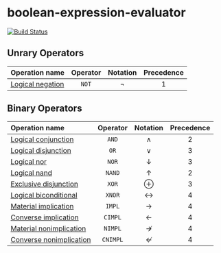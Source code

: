 # boolean-expression-evaluator
[![Build Status](https://travis-ci.com/rifttech/boolean-expression-evaluator.svg?branch=master)](https://travis-ci.com/rifttech/boolean-expression-evaluator)

## Unrary Operators
| Operation name | Operator | Notation |Precedence
| :---         |     :---:      |    :---:      |   :---:      |
| [Logical negation](https://en.wikipedia.org/wiki/Logical_negation)   | ```NOT```     | ¬|1

## Binary Operators

| Operation name | Operator | Notation |Precedence
| :---         |     :---:      |    :---:      |   :---:      |
| [Logical conjunction](https://en.wikipedia.org/wiki/Logical_conjunction)   | ```AND```     | ∧|2
| [Logical disjunction](https://en.wikipedia.org/wiki/Logical_disjunction)     | ```OR```      |∨|3
| [Logical nor](https://en.wikipedia.org/wiki/Logical_NOR)     | ```NOR```      |↓|3|
| [Logical nand](https://en.wikipedia.org/wiki/Logical_NAND)     | ```NAND```      |↑|2|
| [Exclusive disjunction](https://en.wikipedia.org/wiki/Exclusive_disjunction)     | ```XOR```      |⊕|3
| [Logical biconditional](https://en.wikipedia.org/wiki/Logical_biconditional)     | ```XNOR```      |↔|4
| [Material implication](https://en.wikipedia.org/wiki/Material_conditional)     | ```IMPL```      |→|4|
| [Converse implication](https://en.wikipedia.org/wiki/Converse_implication)     | ```CIMPL```      |←|4|
| [Material nonimplication](https://en.wikipedia.org/wiki/Material_nonimplication)     | ```NIMPL```      |↛|4|
| [Converse nonimplication](https://en.wikipedia.org/wiki/Converse_nonimplication)     | ```CNIMPL```      |↚|4|




